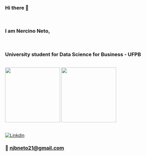 ### Hi there 👋

<br>

### I am Nercino Neto,
 
<br>

### University student for Data Science for Business - UFPB

<br>

<div>
  <img height="180em" src="https://github-readme-stats.vercel.app/api?username=NercinoN21&show_icons=true&theme=tokyonight"/>
  <img height="180em" src="https://github-readme-stats.vercel.app/api/top-langs/?username=NercinoN21&layout=compact&theme=tokyonight"/>
</div>

<br>

[![Linkdin](https://img.shields.io/badge/LinkedIn-0077B5?style=for-the-badge&logo=linkedin&logoColor=white)](https://www.linkedin.com/in/nercino-neto-6164b5235)

### 📩 njbneto21@gmail.com
